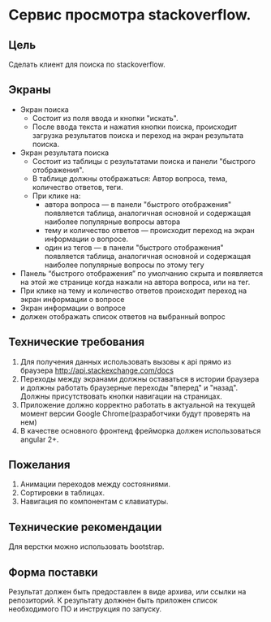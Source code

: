 # Сервис просмотра stackoverflow. 
## Цель
Сделать клиент для поиска по stackoverflow.
## Экраны
* Экран поиска
  * Состоит из поля ввода и кнопки "искать". 
  * После ввода текста и нажатия кнопки поиска, происходит загрузка результатов поиска и переход на экран результата поиска. 
* Экран результата поиска
  * Состоит из таблицы с результатами поиска и панели "быстрого отображения".
  * В таблице должны отображаться: Автор вопроса, тема, количество ответов, теги.
  * При клике на:
    * автора вопроса — в панели "быстрого отображения" появляется таблица, аналогичная основной и содержащая наиболее популярные вопросы автора
    * тему и количество ответов — происходит переход на экран информации о вопросе. 
    * один из тегов — в панели "быстрого отображения" появляется таблица, аналогичная основной и содержащая наиболее популярные вопросы по этому тегу
* Панель “быстрого отображения” по умолчанию скрыта и появляется на этой же странице когда нажали на автора вопроса, или на тег.
* При клике на тему и количество ответов происходит переход на экран информации о вопросе 
* Экран информации о вопросе
* должен отображать список ответов на выбранный вопрос
## Технические требования 
1. Для получения данных использовать вызовы к api прямо из браузера http://api.stackexchange.com/docs 
2. Переходы между экранами должны оставаться в истории браузера и должны работать браузерные переходы "вперед" и "назад". Должны присутствовать кнопки навигации на страницах. 
3. Приложение должно корректно работать в актуальной на текущей момент версии Google Chrome(разработчики будут проверять на нем) 
4. В качестве основного фронтенд фрейморка должен использоваться angular 2+.
## Пожелания 
1. Анимации переходов между состояниями. 
2. Сортировки в таблицах. 
3. Навигация по компонентам с клавиатуры.
## Технические рекомендации 
Для верстки можно использовать bootstrap.

## Форма поставки
Результат должен быть предоставлен в виде архива, или ссылки на репозиторий. К результату должнен быть приложен список необходимого ПО и инструкция по запуску.

